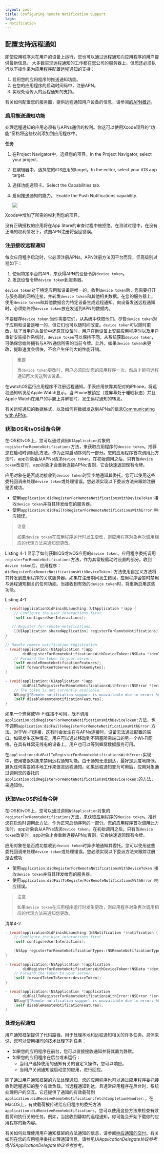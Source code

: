 ```yaml
---
layout: post
title: Configuring Remote Notification Support
tags: 
- Notification
---
```


## 配置支持远程通知

即使应用程序未在用户的设备上运行，您也可以通过远程通知向应用程序的用户提供最新信息。 大多数实现远程通知的工作都在您公司的服务器上，但您还必须执行以下操作来为应用程序配置远程通知的支持：

1. 启用您的应用程序的推送通知功能。
2. 在您的应用程序的启动时间码中，注册APN。
3. 实现处理传入的远程通知的支持。

有关如何配置您的服务器，提供远程通知用户设备的信息，请参阅[的APN概述](https://developer.apple.com/library/content/documentation/NetworkingInternet/Conceptual/RemoteNotificationsPG/APNSOverview.html#//apple_ref/doc/uid/TP40008194-CH8-SW1)。

### 启用推送通知功能

处理远程通知的应用必须有与APNs通信的权利。你这可以使用Xcode项目的“功能”窗格将这些权利添加到应用程序中。

**任务**

1. 在Project Navigator中，选择您的项目。In the Project Navigator, select your project.

2. 在编辑器中，选择您的iOS应用的target。In the editor, select your iOS app target.

3. 选择功能选项卡。Select the Capabilities tab.

4. 启用推送通知的能力。 Enable the Push Notifications capability. 

   ![](https://developer.apple.com/library/content/documentation/NetworkingInternet/Conceptual/RemoteNotificationsPG/Art/push_notification_capability_2x.png)

Xcode中增加了所需的权利到您的项目。

没有正确授权的应用将在App Store的审查过程中被拒绝。在测试过程中，在没有正确的权利情况下，试图APN注册将返回错误。

### 注册接收远程通知

每次应用程序启动时，它必须注册APNs。APN注册方法因平台而异，但高级别过程如下：

1. 使用特定平台的API，来获得APN的设备令牌`device token`。
2. 发送设备令牌`device token`到服务器。

`device token`对于特定应用和设备是唯一的。收到`device token`后，您需要打开与服务器的网络连接，并转发`device token`和其他相关数据。在您的服务器上，使用`device token`和其他数据会为特定设备生成远程通知。向设备发送远程通知时，必须始终将`device token`放在发送到APN的数据内。

不要缓存`device token`;当你需要它们，从系统中获取他们。尽管`device token`对于应用和设备是唯一的，但它们也可以随时间改变。`device token`可以随时更改，除了当用户从备份中还原其设备时，用户在新设备上安装应用程序时以及用户重新安装操作系统时，`device token`可以保持不同。从系统获取`device token`，可确保您始终拥有与APN通信所需的当前令牌。此外，如果`device token`未更改，提取速度会很快，不会产生任何大的性能开销。

> 重要
>
> 当`device token`更改时，用户必须启动您的应用程序一次，然后才能将远程通知再次传送到该设备。

在watchOS运行应用程序不注册远程通知。手表应用依靠其配对的iPhone，将远程通知转发给Apple Watch显示。当iPhone被锁定（或屏幕处于睡眠状态）并且Apple Watch在用户的手腕上并解锁时，发生远程通知的转发。

有关远程通知的数据格式、以及如何将数据发送到APNs的信息[Communicating with APNs](https://developer.apple.com/library/content/documentation/NetworkingInternet/Conceptual/RemoteNotificationsPG/CommunicatingwithAPNs.html#//apple_ref/doc/uid/TP40008194-CH11-SW1)。

### 获取iOS和tvOS设备令牌

在iOS和tvOS上，您可以通过调用`UIApplication`对象的`registerForRemoteNotifications`方法，来获取应用程序的`device token`。推荐您在启动时调用此方法，作为正常启动序列的一部分。您的应用程序首次调用此方法时，app对象会从APNs请求`device token`。在初始调用之后，只有当`device token`改变时，app对象才会重新连接APNs;否则，它会快速返回现有令牌。

应用对象在是否成功接收到`device token`时异步地通知其委托。您可以使用这些委托回调来处理`device token`或处理错误。您必须实现以下委派方法来跟踪注册是否成功。

- 使用`application:didRegisterForRemoteNotificationsWithDeviceToken:`接收`device token`并将其转发给您的服务器。
- 使用`application:didFailToRegisterForRemoteNotificationsWithError:`响应错误。

> 注意
>
> 如果`device token`在应用程序运行时发生更改，则应用程序对象再次调用相应的代理方法来通知您更改。

Listing 4-1  显示了如何获取iOS或tvOS应用的`device token`。应用程序委托调用`registerForRemoteNotifications`方法，作为其常规启动时设置的部分。收到`device token`后，应用程序：`didRegisterForRemoteNotificationsWithDeviceToken：`方法使用自定义方法将其转发到应用程序的关联服务器。如果在注册期间发生错误，应用程序会暂时禁用与远程通知相关的任何功能。当接收到有效的`device token`时，将重新启用这些功能。

Listing 4-1

```objective-c
- (void)applicationDidFinishLaunching:(UIApplication *)app {
    // Configure the user interactions first.
    [self configureUserInteractions];
 
   // Register for remote notifications.
    [[UIApplication sharedApplication] registerForRemoteNotifications];
}
 
// Handle remote notification registration.
- (void)application:(UIApplication *)app
        didRegisterForRemoteNotificationsWithDeviceToken:(NSData *)devToken {
    // Forward the token to your server.
    [self enableRemoteNotificationFeatures];
    [self forwardTokenToServer:devTokenBytes];
}
 
- (void)application:(UIApplication *)app
        didFailToRegisterForRemoteNotificationsWithError:(NSError *)err {
    // The token is not currently available.
    NSLog(@"Remote notification support is unavailable due to error: %@", err);
    [self disableRemoteNotificationFeatures];
}
```



如果一个蜂窝或Wi-Fi连接不可用，既不调用`application:didRegisterForRemoteNotificationsWithDeviceToken:`方法，也不调用`application:didFailToRegisterForRemoteNotificationsWithError:`方法。对于Wi-Fi连接，这有时会发生在与APNs连接时，设备无法通过配置的端口。如果发生这种情况，用户可以通过移动到不阻塞所需端口的另一个Wi-Fi网络。在具有蜂窝无线电的设备上，用户也可以等到蜂窝数据服务可用。

在`application:didFailToRegisterForRemoteNotificationsWithError:`实现中，使用错误对象来禁用远程通知功能。由于通知无法到达，最好是适度地降低，避免任何需要的本地工作来促进远程通知。如果远程通知变为可用后，应用对象通过调用您的委托的`application:didRegisterForRemoteNotificationsWithDeviceToken:`的方法，来通知你。

### 获取MacOS的设备令牌

在iOS和tvOS上，您可以通过调用`NSApplication`对象的`registerForRemoteNotifications`方法，来获取应用程序的`device token`。推荐您在启动时调用此方法，作为正常启动序列的一部分。您的应用程序首次调用此方法时，app对象会从APNs请求`device token`。在初始调用之后，只有当`device token`改变时，app对象才会重新连接APNs;否则，它会快速返回现有令牌。

应用对象在是否成功接收到`device token`时异步地通知其委托。您可以使用这些委托回调来处理`device token`或处理错误。您必须实现以下委派方法来跟踪注册是否成功

- 使用`application:didRegisterForRemoteNotificationsWithDeviceToken:`接收`device token`并将其转发给您的服务器。
- 使用`application:didFailToRegisterForRemoteNotificationsWithError:`响应错误。

> 注意
>
> 如果`device token`在应用程序运行时发生更改，则应用程序对象再次调用相应的代理方法来通知您更改。



清单4-2

```objective-c
- (void)applicationDidFinishLaunching:(NSNotification *)notification {
    // Configure the user interactions first.
    [self configureUserInteractions];
 
    [NSApp registerForRemoteNotificationTypes:(NSRemoteNotificationTypeAlert | NSRemoteNotificationTypeSound)];
}
 
- (void)application:(NSApplication *)application
        didRegisterForRemoteNotificationsWithDeviceToken:(NSData *)deviceToken {
    // Forward the token to your server.
    [self forwardTokenToServer:deviceToken];
}
 
- (void)application:(NSApplication *)application
        didFailToRegisterForRemoteNotificationsWithError:(NSError *)error {
    NSLog(@"Remote notification support is unavailable due to error: %@", error);
    [self disableRemoteNotificationFeatures];
}
```



### 处理远程通知

用户通知框架提供了代码路径，用于处理本地和远程通知相关的许多任务。具体来说，您可以使用相同的技术处理下列任务：

- 如果您的应用程序在前台，您可以直接接收通知并将其置为静默。
- 如果您的应用程序在后台或未运行：
  - 当用户选择使用的通知有关的自定义操作，您可以响应。
  - 当用户关闭通知或启动您的应用，进行回应。

除了通过用户通知框架的方法处理通知，您的应用程序也可以通过应用程序委托接收到远程通知的整个有效负载。当远程通知到达，且通常应用程序在后台时，系统处理用户的交互。它还提供了通知的有效载荷到`application:didReceiveRemoteNotification:fetchCompletionHandler:`。在MacOS上，有效载荷被传递给应用程序的委托方法`application:didReceiveRemoteNotification:`。您可以使用这些方法来检查有效载荷和执行关的任务。例如，当接收到静默的远程通知，你可能会开始下载你的应用程序的新内容。

有关如何处理使用用户通知框架的方法通知的信息，请参阅[响应通知的交付](https://developer.apple.com/library/content/documentation/NetworkingInternet/Conceptual/RemoteNotificationsPG/SchedulingandHandlingLocalNotifications.html#//apple_ref/doc/uid/TP40008194-CH5-SW14)。有关如何在您的应用程序委托处理通知信息，请参见*UIApplicationDelegate协议参考*或*NSApplicationDelegate协议参考*参考。